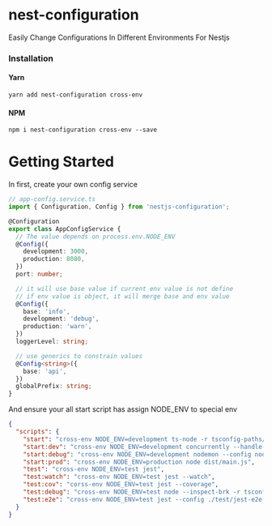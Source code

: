 # nest-configuration

Easily Change Configurations In Different Environments For Nestjs

### Installation

#### Yarn

```shell
yarn add nest-configuration cross-env
```

#### NPM

```shell
npm i nest-configuration cross-env --save
```

# Getting Started

In first, create your own config service

```typescript
// app-config.service.ts
import { Configuration, Config } from 'nestjs-configuration';

@Configuration
export class AppConfigService {
  // The value depends on process.env.NODE_ENV
  @Config({
    development: 3000,
    production: 8080,
  })
  port: number;

  // it will use base value if current env value is not define
  // if env value is object, it will merge base and env value
  @Config({
    base: 'info',
    development: 'debug',
    production: 'warn',
  })
  loggerLevel: string;

  // use generics to constrain values
  @Config<string>({
    base: 'api',
  })
  globalPrefix: string;
}
```

And ensure your all start script has assign NODE_ENV to special env

```json
{
  "scripts": {
    "start": "cross-env NODE_ENV=development ts-node -r tsconfig-paths/register src/main.ts",
    "start:dev": "cross-env NODE_ENV=development concurrently --handle-input \"wait-on dist/main.js && nodemon\" \"tsc -w -p tsconfig.build.json\" ",
    "start:debug": "cross-env NODE_ENV=development nodemon --config nodemon-debug.json",
    "start:prod": "cross-env NODE_ENV=production node dist/main.js",
    "test": "cross-env NODE_ENV=test jest",
    "test:watch": "cross-env NODE_ENV=test jest --watch",
    "test:cov": "corss-env NODE_ENV=test jest --coverage",
    "test:debug": "cross-env NODE_ENV=test node --inspect-brk -r tsconfig-paths/register -r ts-node/register node_modules/.bin/jest --runInBand",
    "test:e2e": "cross-env NODE_ENV=test jest --config ./test/jest-e2e.json"
  }
}
```
